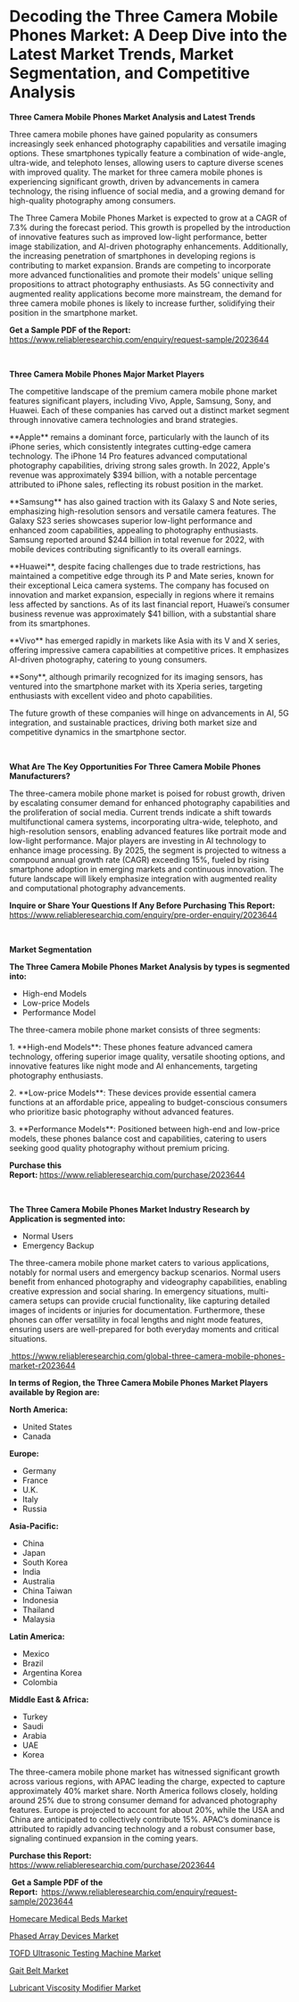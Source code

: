 <p><h1>Decoding the Three Camera Mobile Phones Market: A Deep Dive into the Latest Market Trends, Market Segmentation, and Competitive Analysis</h1></p><p><strong>Three Camera Mobile Phones Market Analysis and Latest Trends</strong></p>
<p><p>Three camera mobile phones have gained popularity as consumers increasingly seek enhanced photography capabilities and versatile imaging options. These smartphones typically feature a combination of wide-angle, ultra-wide, and telephoto lenses, allowing users to capture diverse scenes with improved quality. The market for three camera mobile phones is experiencing significant growth, driven by advancements in camera technology, the rising influence of social media, and a growing demand for high-quality photography among consumers.</p><p>The Three Camera Mobile Phones Market is expected to grow at a CAGR of 7.3% during the forecast period. This growth is propelled by the introduction of innovative features such as improved low-light performance, better image stabilization, and AI-driven photography enhancements. Additionally, the increasing penetration of smartphones in developing regions is contributing to market expansion. Brands are competing to incorporate more advanced functionalities and promote their models' unique selling propositions to attract photography enthusiasts. As 5G connectivity and augmented reality applications become more mainstream, the demand for three camera mobile phones is likely to increase further, solidifying their position in the smartphone market.</p></p>
<p><strong>Get a Sample PDF of the Report:&nbsp;</strong> <a href="https://www.reliableresearchiq.com/enquiry/request-sample/2023644?utm_campaign=1087&utm_medium=2&utm_source=Github&utm_content=ia&utm_term=30102024&utm_id=three-camera-mobile-phones">https://www.reliableresearchiq.com/enquiry/request-sample/2023644</a></p>
<p>&nbsp;</p>
<p><strong>Three Camera Mobile Phones Major Market Players</strong></p>
<p><p>The competitive landscape of the premium camera mobile phone market features significant players, including Vivo, Apple, Samsung, Sony, and Huawei. Each of these companies has carved out a distinct market segment through innovative camera technologies and brand strategies.</p><p>**Apple** remains a dominant force, particularly with the launch of its iPhone series, which consistently integrates cutting-edge camera technology. The iPhone 14 Pro features advanced computational photography capabilities, driving strong sales growth. In 2022, Apple's revenue was approximately $394 billion, with a notable percentage attributed to iPhone sales, reflecting its robust position in the market.</p><p>**Samsung** has also gained traction with its Galaxy S and Note series, emphasizing high-resolution sensors and versatile camera features. The Galaxy S23 series showcases superior low-light performance and enhanced zoom capabilities, appealing to photography enthusiasts. Samsung reported around $244 billion in total revenue for 2022, with mobile devices contributing significantly to its overall earnings.</p><p>**Huawei**, despite facing challenges due to trade restrictions, has maintained a competitive edge through its P and Mate series, known for their exceptional Leica camera systems. The company has focused on innovation and market expansion, especially in regions where it remains less affected by sanctions. As of its last financial report, Huawei’s consumer business revenue was approximately $41 billion, with a substantial share from its smartphones.</p><p>**Vivo** has emerged rapidly in markets like Asia with its V and X series, offering impressive camera capabilities at competitive prices. It emphasizes AI-driven photography, catering to young consumers. </p><p>**Sony**, although primarily recognized for its imaging sensors, has ventured into the smartphone market with its Xperia series, targeting enthusiasts with excellent video and photo capabilities.</p><p>The future growth of these companies will hinge on advancements in AI, 5G integration, and sustainable practices, driving both market size and competitive dynamics in the smartphone sector.</p></p>
<p>&nbsp;</p>
<p><strong>What Are The Key Opportunities For Three Camera Mobile Phones Manufacturers?</strong></p>
<p><p>The three-camera mobile phone market is poised for robust growth, driven by escalating consumer demand for enhanced photography capabilities and the proliferation of social media. Current trends indicate a shift towards multifunctional camera systems, incorporating ultra-wide, telephoto, and high-resolution sensors, enabling advanced features like portrait mode and low-light performance. Major players are investing in AI technology to enhance image processing. By 2025, the segment is projected to witness a compound annual growth rate (CAGR) exceeding 15%, fueled by rising smartphone adoption in emerging markets and continuous innovation. The future landscape will likely emphasize integration with augmented reality and computational photography advancements.</p></p>
<p><strong>Inquire or Share Your Questions If Any Before Purchasing This Report:</strong> <a href="https://www.reliableresearchiq.com/enquiry/pre-order-enquiry/2023644?utm_campaign=1087&utm_medium=2&utm_source=Github&utm_content=ia&utm_term=30102024&utm_id=three-camera-mobile-phones">https://www.reliableresearchiq.com/enquiry/pre-order-enquiry/2023644</a></p>
<p>&nbsp;</p>
<p><strong>Market Segmentation</strong></p>
<p><strong>The Three Camera Mobile Phones Market Analysis by types is segmented into:</strong></p>
<p><ul><li>High-end Models</li><li>Low-price Models</li><li>Performance Model</li></ul></p>
<p><p>The three-camera mobile phone market consists of three segments: </p><p>1. **High-end Models**: These phones feature advanced camera technology, offering superior image quality, versatile shooting options, and innovative features like night mode and AI enhancements, targeting photography enthusiasts.</p><p>2. **Low-price Models**: These devices provide essential camera functions at an affordable price, appealing to budget-conscious consumers who prioritize basic photography without advanced features.</p><p>3. **Performance Models**: Positioned between high-end and low-price models, these phones balance cost and capabilities, catering to users seeking good quality photography without premium pricing.</p></p>
<p><strong>Purchase this Report:&nbsp;</strong><a href="https://www.reliableresearchiq.com/purchase/2023644?utm_campaign=1087&utm_medium=2&utm_source=Github&utm_content=ia&utm_term=30102024&utm_id=three-camera-mobile-phones">https://www.reliableresearchiq.com/purchase/2023644</a></p>
<p>&nbsp;</p>
<p><strong>The Three Camera Mobile Phones Market Industry Research by Application is segmented into:</strong></p>
<p><ul><li>Normal Users</li><li>Emergency Backup</li></ul></p>
<p><p>The three-camera mobile phone market caters to various applications, notably for normal users and emergency backup scenarios. Normal users benefit from enhanced photography and videography capabilities, enabling creative expression and social sharing. In emergency situations, multi-camera setups can provide crucial functionality, like capturing detailed images of incidents or injuries for documentation. Furthermore, these phones can offer versatility in focal lengths and night mode features, ensuring users are well-prepared for both everyday moments and critical situations.</p></p>
<p><a href="https://www.reliableresearchiq.com/global-three-camera-mobile-phones-market-r2023644?utm_campaign=1087&utm_medium=2&utm_source=Github&utm_content=ia&utm_term=30102024&utm_id=three-camera-mobile-phones">&nbsp;https://www.reliableresearchiq.com/global-three-camera-mobile-phones-market-r2023644</a></p>
<p><strong>In terms of Region, the Three Camera Mobile Phones Market Players available by Region are:</strong></p>
<p>
    <p> <strong> North America: </strong>
        <ul>
            <li>United States</li>
            <li>Canada</li>
        </ul>
        </p> 
    <p> <strong> Europe: </strong>
        <ul>
            <li>Germany</li>
            <li>France</li>
            <li>U.K.</li>
            <li>Italy</li>
            <li>Russia</li>
        </ul>
        </p> 
    <p> <strong> Asia-Pacific: </strong>
        <ul>
            <li>China</li>
            <li>Japan</li>
            <li>South Korea</li>
            <li>India</li>
            <li>Australia</li>
            <li>China Taiwan</li>
            <li>Indonesia</li>
            <li>Thailand</li>
            <li>Malaysia</li>
        </ul>
        </p> 
    <p> <strong> Latin America: </strong>
        <ul>
            <li>Mexico</li>
            <li>Brazil</li>
            <li>Argentina Korea</li>
            <li>Colombia</li>
        </ul>
        </p> 
    <p> <strong> Middle East & Africa: </strong>
        <ul>
            <li>Turkey</li>
            <li>Saudi</li>
            <li>Arabia</li>
            <li>UAE</li>
            <li>Korea</li>
        </ul>
    </p>
    </p>
<p><p>The three-camera mobile phone market has witnessed significant growth across various regions, with APAC leading the charge, expected to capture approximately 40% market share. North America follows closely, holding around 25% due to strong consumer demand for advanced photography features. Europe is projected to account for about 20%, while the USA and China are anticipated to collectively contribute 15%. APAC’s dominance is attributed to rapidly advancing technology and a robust consumer base, signaling continued expansion in the coming years.</p></p>
<p><strong>Purchase this Report: </strong><a href="https://www.reliableresearchiq.com/purchase/2023644?utm_campaign=1087&utm_medium=2&utm_source=Github&utm_content=ia&utm_term=30102024&utm_id=three-camera-mobile-phones">https://www.reliableresearchiq.com/purchase/2023644</a></p>
<p>&nbsp;<strong>Get a Sample PDF of the Report:&nbsp;&nbsp;</strong><a href="https://www.reliableresearchiq.com/enquiry/request-sample/2023644?utm_campaign=1087&utm_medium=2&utm_source=Github&utm_content=ia&utm_term=30102024&utm_id=three-camera-mobile-phones">https://www.reliableresearchiq.com/enquiry/request-sample/2023644</a></p>
<p><strong></strong></p>
<p><p><a href="https://github.com/josqmxrouth/Market-Research-Report-List-1/blob/main/homecare-medical-beds-market.md?utm_campaign=1087&utm_medium=2&utm_source=Github&utm_content=ia&utm_term=30102024&utm_id=three-camera-mobile-phones">Homecare Medical Beds Market</a></p><p><a href="https://issuu.com/reportprime-2/docs/phased-array-devices-market-size-20_e4f83fc68fcf2d?utm_campaign=1087&utm_medium=2&utm_source=Github&utm_content=ia&utm_term=30102024&utm_id=three-camera-mobile-phones">Phased Array Devices Market</a></p><p><a href="https://issuu.com/reportprime-2/docs/tofd-ultrasonic-testing-machine-mar_28f69932fcddc1?utm_campaign=1087&utm_medium=2&utm_source=Github&utm_content=ia&utm_term=30102024&utm_id=three-camera-mobile-phones">TOFD Ultrasonic Testing Machine Market</a></p><p><a href="https://github.com/seraphinaqist/Market-Research-Report-List-1/blob/main/gait-belt-market.md?utm_campaign=1087&utm_medium=2&utm_source=Github&utm_content=ia&utm_term=30102024&utm_id=three-camera-mobile-phones">Gait Belt Market</a></p><p><a href="https://www.linkedin.com/pulse/lubricant-viscosity-modifier-market-outlook-forecast-from-p4mzf?utm_campaign=1087&utm_medium=2&utm_source=Github&utm_content=ia&utm_term=30102024&utm_id=three-camera-mobile-phones">Lubricant Viscosity Modifier Market</a></p></p>
